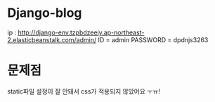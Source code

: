 # Django-blog

ip : http://django-env.tzpbdzeeiy.ap-northeast-2.elasticbeanstalk.com/admin/
    ID = admin
    PASSWORD = dpdnjs3263

# 문제점
static파일 설정이 잘 안돼서 css가 적용되지 않았어요 ㅜㅠ!

